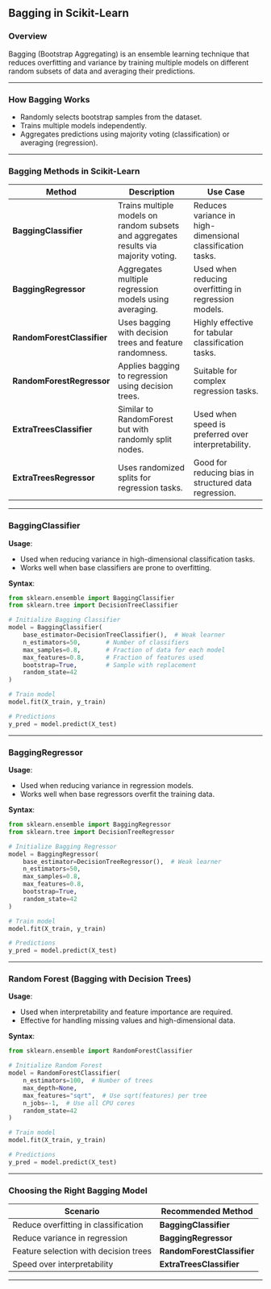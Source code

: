 ## **Bagging in Scikit-Learn**  

### **Overview**  
Bagging (Bootstrap Aggregating) is an ensemble learning technique that reduces overfitting and variance by training multiple models on different random subsets of data and averaging their predictions.  

---

### **How Bagging Works**  
- Randomly selects bootstrap samples from the dataset.  
- Trains multiple models independently.  
- Aggregates predictions using majority voting (classification) or averaging (regression).  

---

### **Bagging Methods in Scikit-Learn**  

| Method | Description | Use Case |
|--------|-------------|----------|
| **BaggingClassifier** | Trains multiple models on random subsets and aggregates results via majority voting. | Reduces variance in high-dimensional classification tasks. |
| **BaggingRegressor** | Aggregates multiple regression models using averaging. | Used when reducing overfitting in regression models. |
| **RandomForestClassifier** | Uses bagging with decision trees and feature randomness. | Highly effective for tabular classification tasks. |
| **RandomForestRegressor** | Applies bagging to regression using decision trees. | Suitable for complex regression tasks. |
| **ExtraTreesClassifier** | Similar to RandomForest but with randomly split nodes. | Used when speed is preferred over interpretability. |
| **ExtraTreesRegressor** | Uses randomized splits for regression tasks. | Good for reducing bias in structured data regression. |

---

### **BaggingClassifier**  

**Usage**:  
- Used when reducing variance in high-dimensional classification tasks.  
- Works well when base classifiers are prone to overfitting.  

**Syntax**:  
```python
from sklearn.ensemble import BaggingClassifier
from sklearn.tree import DecisionTreeClassifier

# Initialize Bagging Classifier
model = BaggingClassifier(
    base_estimator=DecisionTreeClassifier(),  # Weak learner
    n_estimators=50,       # Number of classifiers
    max_samples=0.8,       # Fraction of data for each model
    max_features=0.8,      # Fraction of features used
    bootstrap=True,        # Sample with replacement
    random_state=42
)

# Train model
model.fit(X_train, y_train)

# Predictions
y_pred = model.predict(X_test)
```

---

### **BaggingRegressor**  

**Usage**:  
- Used when reducing variance in regression models.  
- Works well when base regressors overfit the training data.  

**Syntax**:  
```python
from sklearn.ensemble import BaggingRegressor
from sklearn.tree import DecisionTreeRegressor

# Initialize Bagging Regressor
model = BaggingRegressor(
    base_estimator=DecisionTreeRegressor(),  # Weak learner
    n_estimators=50,
    max_samples=0.8,
    max_features=0.8,
    bootstrap=True,
    random_state=42
)

# Train model
model.fit(X_train, y_train)

# Predictions
y_pred = model.predict(X_test)
```

---

### **Random Forest (Bagging with Decision Trees)**  

**Usage**:  
- Used when interpretability and feature importance are required.  
- Effective for handling missing values and high-dimensional data.  

**Syntax**:  
```python
from sklearn.ensemble import RandomForestClassifier

# Initialize Random Forest
model = RandomForestClassifier(
    n_estimators=100,  # Number of trees
    max_depth=None,
    max_features="sqrt",  # Use sqrt(features) per tree
    n_jobs=-1,  # Use all CPU cores
    random_state=42
)

# Train model
model.fit(X_train, y_train)

# Predictions
y_pred = model.predict(X_test)
```

---

### **Choosing the Right Bagging Model**  

| Scenario | Recommended Method |
|----------|--------------------|
| Reduce overfitting in classification | **BaggingClassifier** |
| Reduce variance in regression | **BaggingRegressor** |
| Feature selection with decision trees | **RandomForestClassifier** |
| Speed over interpretability | **ExtraTreesClassifier** |

---